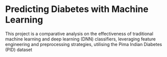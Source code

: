 # Predicting Diabetes with Machine Learning 
This project is a comparative analysis on the effectiveness of traditional machine learning and deep learning (DNN) classifiers, leveraging feature engineering and preprocessing strategies, utilising the Pima Indian Diabetes (PID) dataset 
